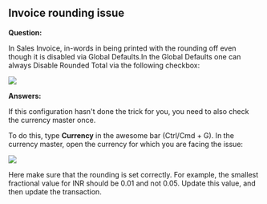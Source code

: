 ## Invoice rounding issue

  
**Question:**

In Sales Invoice, in-words in being printed with the rounding off even though it is disabled via Global Defaults.In the Global Defaults one can always Disable Rounded Total via the following checkbox:

![](https://docs.erpnext.com/files/OkUOjHx.png)

**Answers:**

If this configuration hasn't done the trick for you, you need to also check the currency master once.

To do this, type **Currency** in the awesome bar (Ctrl/Cmd + G). In the currency master, open the currency for which you are facing the issue:

![](https://docs.erpnext.com/files/l5TqjSq.png)

Here make sure that the rounding is set correctly. For example, the smallest fractional value for INR should be 0.01 and not 0.05. Update this value, and then update the transaction.
